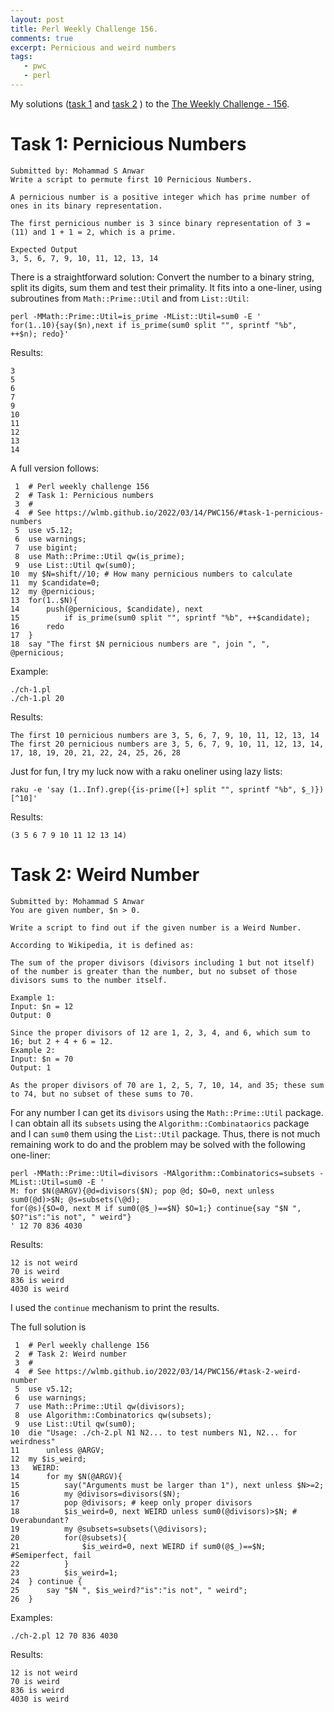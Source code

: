 ```yaml
---
layout: post
title: Perl Weekly Challenge 156.
comments: true
excerpt: Pernicious and weird numbers
tags:
   - pwc
   - perl
---
```


My solutions
([task 1](https://github.com/wlmb/perlweeklychallenge-club/blob/master/challenge-156/wlmb/perl/ch-1.pl)
and
[task 2](https://github.com/wlmb/perlweeklychallenge-club/blob/master/challenge-156/wlmb/perl/ch-2.pl)
)
to the  [The Weekly Challenge - 156](https://theweeklychallenge.org/blog/perl-weekly-challenge-156).


# Task 1: Pernicious Numbers

    Submitted by: Mohammad S Anwar
    Write a script to permute first 10 Pernicious Numbers.

    A pernicious number is a positive integer which has prime number of
    ones in its binary representation.

    The first pernicious number is 3 since binary representation of 3 =
    (11) and 1 + 1 = 2, which is a prime.

    Expected Output
    3, 5, 6, 7, 9, 10, 11, 12, 13, 14

There is a straightforward solution: Convert the number to a binary
string, split its digits, sum them and test their primality. It fits
into a one-liner, using subroutines from `Math::Prime::Util` and from `List::Util`:

    perl -MMath::Prime::Util=is_prime -MList::Util=sum0 -E '
    for(1..10){say($n),next if is_prime(sum0 split "", sprintf "%b", ++$n); redo}'

Results:

    3
    5
    6
    7
    9
    10
    11
    12
    13
    14

A full version follows:

     1  # Perl weekly challenge 156
     2  # Task 1: Pernicious numbers
     3  #
     4  # See https://wlmb.github.io/2022/03/14/PWC156/#task-1-pernicious-numbers
     5  use v5.12;
     6  use warnings;
     7  use bigint;
     8  use Math::Prime::Util qw(is_prime);
     9  use List::Util qw(sum0);
    10  my $N=shift//10; # How many pernicious numbers to calculate
    11  my $candidate=0;
    12  my @pernicious;
    13  for(1..$N){
    14      push(@pernicious, $candidate), next
    15          if is_prime(sum0 split "", sprintf "%b", ++$candidate);
    16      redo
    17  }
    18  say "The first $N pernicious numbers are ", join ", ",  @pernicious;

Example:

    ./ch-1.pl
    ./ch-1.pl 20

Results:

    The first 10 pernicious numbers are 3, 5, 6, 7, 9, 10, 11, 12, 13, 14
    The first 20 pernicious numbers are 3, 5, 6, 7, 9, 10, 11, 12, 13, 14,
    17, 18, 19, 20, 21, 22, 24, 25, 26, 28

Just for fun, I try my luck now with a raku oneliner using lazy lists:

    raku -e 'say (1..Inf).grep({is-prime([+] split "", sprintf "%b", $_)})[^10]'

Results:

    (3 5 6 7 9 10 11 12 13 14)


# Task 2: Weird Number

    Submitted by: Mohammad S Anwar
    You are given number, $n > 0.

    Write a script to find out if the given number is a Weird Number.

    According to Wikipedia, it is defined as:

    The sum of the proper divisors (divisors including 1 but not itself)
    of the number is greater than the number, but no subset of those
    divisors sums to the number itself.

    Example 1:
    Input: $n = 12
    Output: 0

    Since the proper divisors of 12 are 1, 2, 3, 4, and 6, which sum to
    16; but 2 + 4 + 6 = 12.
    Example 2:
    Input: $n = 70
    Output: 1

    As the proper divisors of 70 are 1, 2, 5, 7, 10, 14, and 35; these sum
    to 74, but no subset of these sums to 70.

For any number I can get its `divisors` using the `Math::Prime::Util`
package. I can obtain all its `subsets` using the
`Algorithm::Combinataorics` package and I can `sum0` them using the
`List::Util` package. Thus, there is not much remaining work to do and
the problem may be solved with the following one-liner:

    perl -MMath::Prime::Util=divisors -MAlgorithm::Combinatorics=subsets -MList::Util=sum0 -E '
    M: for $N(@ARGV){@d=divisors($N); pop @d; $O=0, next unless sum0(@d)>$N; @s=subsets(\@d);
    for(@s){$O=0, next M if sum0(@$_)==$N} $O=1;} continue{say "$N ", $O?"is":"is not", " weird"}
    ' 12 70 836 4030

Results:

    12 is not weird
    70 is weird
    836 is weird
    4030 is weird

I used the `continue` mechanism to print the results.

The full solution is

     1  # Perl weekly challenge 156
     2  # Task 2: Weird number
     3  #
     4  # See https://wlmb.github.io/2022/03/14/PWC156/#task-2-weird-number
     5  use v5.12;
     6  use warnings;
     7  use Math::Prime::Util qw(divisors);
     8  use Algorithm::Combinatorics qw(subsets);
     9  use List::Util qw(sum0);
    10  die "Usage: ./ch-2.pl N1 N2... to test numbers N1, N2... for weirdness"
    11      unless @ARGV;
    12  my $is_weird;
    13   WEIRD:
    14      for my $N(@ARGV){
    15          say("Arguments must be larger than 1"), next unless $N>=2;
    16          my @divisors=divisors($N);
    17          pop @divisors; # keep only proper divisors
    18          $is_weird=0, next WEIRD unless sum0(@divisors)>$N; # Overabundant?
    19          my @subsets=subsets(\@divisors);
    20          for(@subsets){
    21              $is_weird=0, next WEIRD if sum0(@$_)==$N; #Semiperfect, fail
    22          }
    23          $is_weird=1;
    24  } continue {
    25      say "$N ", $is_weird?"is":"is not", " weird";
    26  }

Examples:

    ./ch-2.pl 12 70 836 4030

Results:

    12 is not weird
    70 is weird
    836 is weird
    4030 is weird
